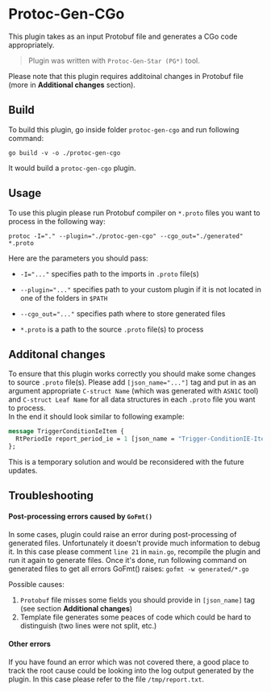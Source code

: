 # Protoc-Gen-CGo
This plugin takes as an input Protobuf file and generates a CGo code appropriately.
> Plugin was written with `Protoc-Gen-Star (PG*)` tool.

Please note that this plugin requires additoinal changes in Protobuf file (more in **Additional changes** section).

## Build
To build this plugin, go inside folder `protoc-gen-cgo` and run following command:

`go build -v -o ./protoc-gen-cgo`

It would build a `protoc-gen-cgo` plugin.

## Usage
To use this plugin please run Protobuf compiler on `*.proto` files you want to process in the following way:

`protoc -I="." --plugin="./protoc-gen-cgo" --cgo_out="./generated" *.proto`

Here are the parameters you should pass:

- `-I="..."` specifies path to the imports in `.proto` file(s)

- `--plugin="..."` specifies path to your custom plugin if it is not located in one of the folders in `$PATH`

- `--cgo_out="..."` specifies path where to store generated files

- `*.proto` is a path to the source `.proto` file(s) to process

## Additonal changes
To ensure that this plugin works correctly you should make some changes to source `.proto` file(s). Please add `[json_name="..."]` tag 
and put in as an argument appropriate `C-struct Name` (which was generated with `ASN1C` tool) and `C-struct Leaf Name` for all data structures in each `.proto` file
you want to process.   
In the end it should look similar to following example:

```protobuf
message TriggerConditionIeItem {
  RtPeriodIe report_period_ie = 1 [json_name = "Trigger-ConditionIE-Item:report_Period_IE"];
};
```

This is a temporary solution and would be reconsidered with the future updates.

## Troubleshooting

#### Post-processing errors caused by `GoFmt()`
In some cases, plugin could raise an error during post-processing of generated files. Unfortunately it doesn't provide much information to debug it. 
In this case please comment `line 21` in `main.go`, recompile the plugin and run it again to generate files.
Once it's done, run following command on generated files to get all errors GoFmt() raises:
`gofmt -w generated/*.go`

Possible causes:
1. `Protobuf` file misses some fields you should provide in `[json_name]` tag (see section **Additional changes**)
2. Template file generates some peaces of code which could be hard to distinguish (two lines were not split, etc.)

#### Other errors
If you have found an error which was not covered there, a good place to track the root cause could be looking into the log output generated by the plugin. 
In this case please refer to the file `/tmp/report.txt`.